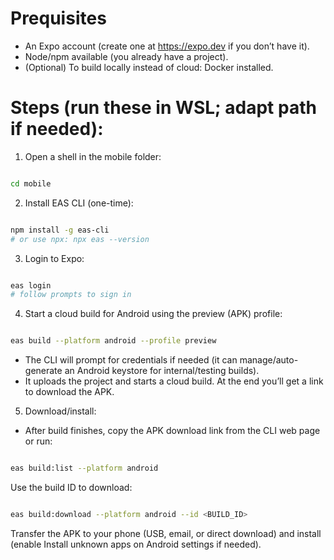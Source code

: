 # Prequisites

- An Expo account (create one at https://expo.dev if you don’t have it).
- Node/npm available (you already have a project).
- (Optional) To build locally instead of cloud: Docker installed.

# Steps (run these in WSL; adapt path if needed):

1. Open a shell in the mobile folder:

```bash

cd mobile

```
2. Install EAS CLI (one-time):

```bash

npm install -g eas-cli
# or use npx: npx eas --version

```
3. Login to Expo:

```bash

eas login
# follow prompts to sign in

```

4. Start a cloud build for Android using the preview (APK) profile:

```bash

eas build --platform android --profile preview

```

- The CLI will prompt for credentials if needed (it can manage/auto-generate an Android keystore for internal/testing builds).
- It uploads the project and starts a cloud build. At the end you’ll get a link to download the APK.

5. Download/install:

- After build finishes, copy the APK download link from the CLI web page or run:
```bash

eas build:list --platform android

```
Use the build ID to download:

```bash

eas build:download --platform android --id <BUILD_ID>

```

Transfer the APK to your phone (USB, email, or direct download) and install (enable Install unknown apps on Android settings if needed).